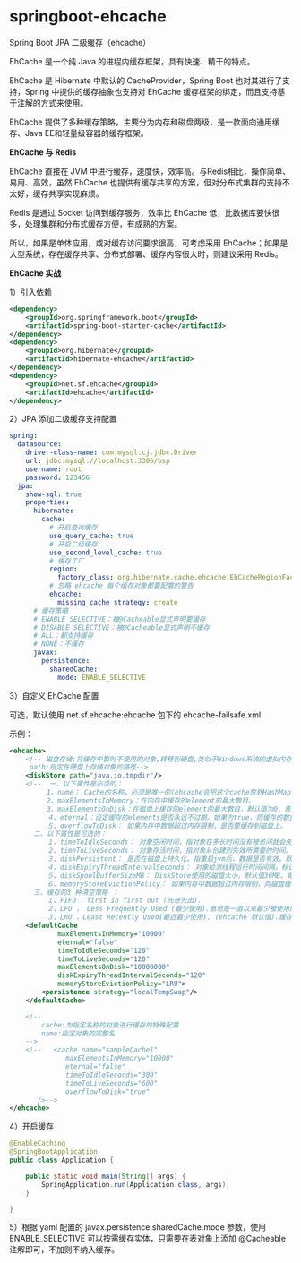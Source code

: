 # springboot-ehcache

Spring Boot JPA 二级缓存（ehcache）

EhCache 是一个纯 Java 的进程内缓存框架，具有快速、精干的特点。

EhCache 是 Hibernate 中默认的 CacheProvider，Spring Boot 也对其进行了支持，Spring 中提供的缓存抽象也支持对 EhCache 缓存框架的绑定，而且支持基于注解的方式来使用。

EhCache 提供了多种缓存策略，主要分为内存和磁盘两级，是一款面向通用缓存、Java EE和轻量级容器的缓存框架。

**EhCache 与 Redis**

EhCache 直接在 JVM 中进行缓存，速度快，效率高。与Redis相比，操作简单、易用、高效，虽然 EhCache 也提供有缓存共享的方案，但对分布式集群的支持不太好，缓存共享实现麻烦。

Redis 是通过 Socket 访问到缓存服务，效率比 EhCache 低，比数据库要快很多，处理集群和分布式缓存方便，有成熟的方案。

所以，如果是单体应用，或对缓存访问要求很高，可考虑采用 EhCache；如果是大型系统，存在缓存共享、分布式部署、缓存内容很大时，则建议采用 Redis。

**EhCache 实战**

1）引入依赖

```xml
<dependency>
    <groupId>org.springframework.boot</groupId>
    <artifactId>spring-boot-starter-cache</artifactId>
</dependency>
<dependency>
    <groupId>org.hibernate</groupId>
    <artifactId>hibernate-ehcache</artifactId>
</dependency>
<dependency>
    <groupId>net.sf.ehcache</groupId>
    <artifactId>ehcache</artifactId>
</dependency>
```

2）JPA 添加二级缓存支持配置

```yaml
spring:
  datasource:
    driver-class-name: com.mysql.cj.jdbc.Driver
    url: jdbc:mysql://localhost:3306/bsp
    username: root
    password: 123456
  jpa:
    show-sql: true
    properties:
      hibernate:
        cache:
          # 开启查询缓存
          use_query_cache: true
          # 开启二级缓存
          use_second_level_cache: true
          # 缓存工厂
          region:
            factory_class: org.hibernate.cache.ehcache.EhCacheRegionFactory
          # 忽略 ehcache 每个缓存对象都要配置的警告
          ehcache:
            missing_cache_strategy: create
      # 缓存策略
      # ENABLE_SELECTIVE：被@Cacheable显式声明要缓存
      # DISABLE_SELECTIVE：被@Cacheable显式声明不缓存
      # ALL：都支持缓存
      # NONE：不缓存
      javax:
        persistence:
          sharedCache:
            mode: ENABLE_SELECTIVE
```

3）自定义 EhCache 配置

可选，默认使用 net.sf.ehcache:ehcache 包下的 ehcache-failsafe.xml

示例：

```xml
<ehcache>
    <!-- 磁盘存储:将缓存中暂时不使用的对象,转移到硬盘,类似于Windows系统的虚拟内存
     path:指定在硬盘上存储对象的路径-->
    <diskStore path="java.io.tmpdir"/>
    <!--  一、以下属性是必须的：
      　　1、name： Cache的名称，必须是唯一的(ehcache会把这个cache放到HashMap里)。
      　　2、maxElementsInMemory：在内存中缓存的element的最大数目。
      　　3、maxElementsOnDisk：在磁盘上缓存的element的最大数目，默认值为0，表示不限制。
      　　４、eternal：设定缓存的elements是否永远不过期。如果为true，则缓存的数据始终有效，如果为false那么还要根据timeToIdleSeconds，timeToLiveSeconds判断。
      　　５、overflowToDisk： 如果内存中数据超过内存限制，是否要缓存到磁盘上。
      二、以下属性是可选的：
      　　１、timeToIdleSeconds： 对象空闲时间，指对象在多长时间没有被访问就会失效。只对eternal为false的有效。默认值0，表示一直可以访问。
      　　２、timeToLiveSeconds： 对象存活时间，指对象从创建到失效所需要的时间。只对eternal为false的有效。默认值0，表示一直可以访问。
      　　３、diskPersistent： 是否在磁盘上持久化。指重启jvm后，数据是否有效。默认为false。
      　　４、diskExpiryThreadIntervalSeconds： 对象检测线程运行时间间隔。标识对象状态的线程多长时间运行一次。
      　　５、diskSpoolBufferSizeMB： DiskStore使用的磁盘大小，默认值30MB。每个cache使用各自的DiskStore。
      　　６、memoryStoreEvictionPolicy： 如果内存中数据超过内存限制，向磁盘缓存时的策略。默认值LRU，可选FIFO、LFU。
      三、缓存的3 种清空策略 ：
      　　１、FIFO ，first in first out (先进先出).
      　　２、LFU ， Less Frequently Used (最少使用).意思是一直以来最少被使用的。缓存的元素有一个hit 属性，hit 值最小的将会被清出缓存。
      　　３、LRU ，Least Recently Used(最近最少使用). (ehcache 默认值).缓存的元素有一个时间戳，当缓存容量满了，而又需要腾出地方来缓存新的元素的时候，那么现有缓存元素中时间戳离当前时间最远的元素将被清出缓存。-->
    <defaultCache
            maxElementsInMemory="10000"
            eternal="false"
            timeToIdleSeconds="120"
            timeToLiveSeconds="120"
            maxElementsOnDisk="10000000"
            diskExpiryThreadIntervalSeconds="120"
            memoryStoreEvictionPolicy="LRU">
        <persistence strategy="localTempSwap"/>
    </defaultCache>

    <!--
        cache:为指定名称的对象进行缓存的特殊配置
        name:指定对象的完整名
    -->
    <!--   <cache name="sampleCache1"
              maxElementsInMemory="10000"
              eternal="false"
              timeToIdleSeconds="300"
              timeToLiveSeconds="600"
              overflowToDisk="true"
       />-->
</ehcache>
```

4）开启缓存

```java
@EnableCaching
@SpringBootApplication
public class Application {

    public static void main(String[] args) {
        SpringApplication.run(Application.class, args);
    }

}
```

5）根据 yaml 配置的 javax.persistence.sharedCache.mode 参数，使用 ENABLE_SELECTIVE 可以按需缓存实体，只需要在表对象上添加 @Cacheable 注解即可，不加则不纳入缓存。

